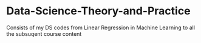 # Data-Science-Theory-and-Practice
Consists of my DS codes from Linear Regression in Machine Learning to all the subsuqent course content

